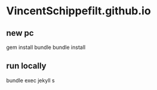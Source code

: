 # VincentSchippefilt.github.io

new pc
------

gem install bundle
bundle install


run locally
-----------
bundle exec jekyll s
